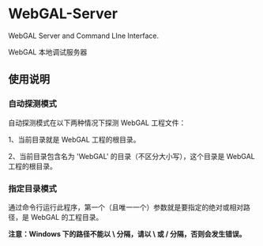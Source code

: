 # WebGAL-Server
WebGAL Server and Command LIne Interface.

WebGAL 本地调试服务器

## 使用说明
### 自动探测模式
自动探测模式在以下两种情况下探测 WebGAL 工程文件：

1、当前目录就是 WebGAL 工程的根目录。

2、当前目录包含名为 'WebGAL' 的目录（不区分大小写），这个目录是 WebGAL 工程的根目录。

### 指定目录模式
通过命令行运行此程序，第一个（且唯一一个）参数就是要指定的绝对或相对路径，是 WebGAL 的工程目录。

**注意：Windows 下的路径不能以 \ 分隔，请以 \\ 或 / 分隔，否则会发生错误。**
